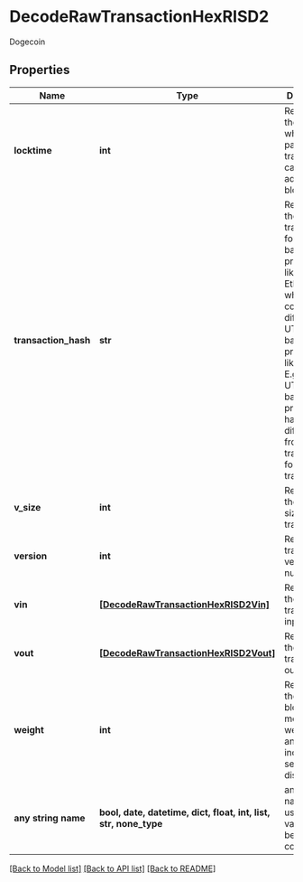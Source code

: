 # DecodeRawTransactionHexRISD2

Dogecoin

## Properties
Name | Type | Description | Notes
------------ | ------------- | ------------- | -------------
**locktime** | **int** | Represents the time at which a particular transaction can be added to the blockchain. | 
**transaction_hash** | **str** | Represents the same as transactionId for account-based protocols like Ethereum, while it could be different in UTXO-based protocols like Bitcoin. E.g., in UTXO-based protocols hash is different from transactionId for SegWit transactions. | 
**v_size** | **int** | Represents the virtual size of this transaction. | 
**version** | **int** | Represents transaction version number | 
**vin** | [**[DecodeRawTransactionHexRISD2Vin]**](DecodeRawTransactionHexRISD2Vin.md) | Represents the transaction inputs. | 
**vout** | [**[DecodeRawTransactionHexRISD2Vout]**](DecodeRawTransactionHexRISD2Vout.md) | Represents the transaction outputs. | 
**weight** | **int** | Represents the size of a block, measured in weight units and including the segwit discount. | [optional] 
**any string name** | **bool, date, datetime, dict, float, int, list, str, none_type** | any string name can be used but the value must be the correct type | [optional]

[[Back to Model list]](../README.md#documentation-for-models) [[Back to API list]](../README.md#documentation-for-api-endpoints) [[Back to README]](../README.md)


